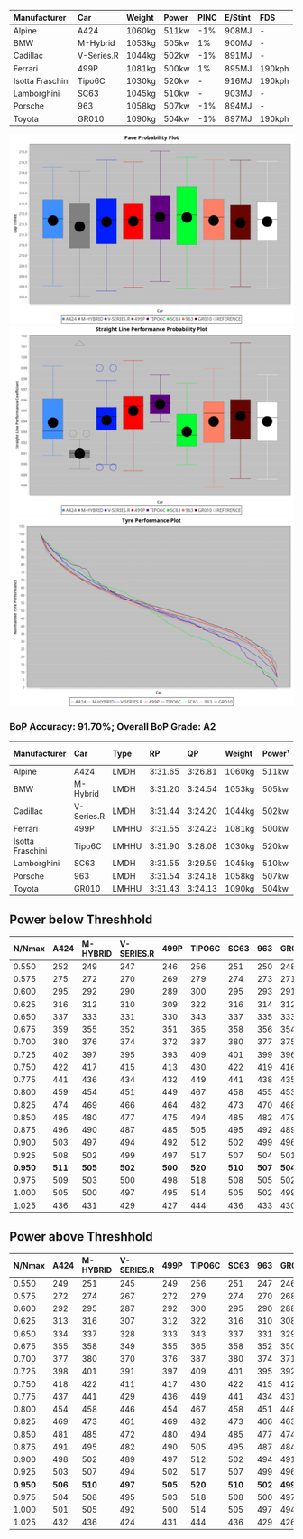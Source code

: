 | Manufacturer     | Car        | Weight | Power | PINC    | E/Stint | FDS     |
|:-|:-|:-|:-|:-|:-|:-|
| Alpine           | A424       | 1060kg | 511kw | -1%     | 908MJ   |    -    |
| BMW              | M-Hybrid   | 1053kg | 505kw | 1%      | 900MJ   |    -    |
| Cadillac         | V-Series.R | 1044kg | 502kw | -1%     | 891MJ   |    -    |
| Ferrari          | 499P       | 1081kg | 500kw | 1%      | 895MJ   | 190kph  |
| Isotta Fraschini | Tipo6C     | 1030kg | 520kw |    -    | 916MJ   | 190kph  |
| Lamborghini      | SC63       | 1045kg | 510kw |    -    | 903MJ   |    -    |
| Porsche          | 963        | 1058kg | 507kw | -1%     | 894MJ   |    -    |
| Toyota           | GR010      | 1090kg | 504kw | -1%     | 897MJ   | 190kph  |

![PACECHART](./IMG/ACOMETHOD.png)
![STRAIGHTLINEPERFORMANCECHART](./IMG/ACOMETHOD_sp.png)
![TYREPERFORMANCECHART](./IMG/ACOMETHOD_tw.png)

### BoP Accuracy: 91.70%; Overall BoP Grade: A2
| Manufacturer     | Car        | Type  | RP      | QP      | Weight | Power¹ | Threshhold | PINC    | Power² | E/Stint | AVG Vmax  | FDS     | RDLC | L/Stint | BOP-Grade | Model Accuracy | Model Points | Match%  |
|:-|:-|:-|:-|:-|:-|:-|:-|:-|:-|:-|:-|:-|:-|:-|:-|:-|:-|:-|
| Alpine           | A424       | LMDH  | 3:31.65 | 3:26.81 | 1060kg | 511kw  | 210.0kph   | -1%     | 506kw  |  908MJ  | 326.85kph |    -    | 1.00 | 12      | +C1       | 100.00%        | 642          | 75.13%  |
| BMW              | M-Hybrid   | LMDH  | 3:31.20 | 3:24.54 | 1053kg | 505kw  | 210.0kph   | 1%      | 510kw  |  900MJ  | 323.29kph |    -    | 1.02 | 12      | -A2       | 100.00%        | 1714         | 90.05%  |
| Cadillac         | V-Series.R | LMDH  | 3:31.44 | 3:24.20 | 1044kg | 502kw  | 210.0kph   | -1%     | 497kw  |  891MJ  | 326.56kph |    -    | 1.02 | 12      | ~A1       | 98.95%         | 2271         | 100.00% |
| Ferrari          | 499P       | LMHHU | 3:31.55 | 3:24.23 | 1081kg | 500kw  | 210.0kph   | 1%      | 505kw  |  895MJ  | 327.00kph | 190kph  | 1.02 | 12      | ~A1       | 99.93%         | 2718         | 99.88%  |
| Isotta Fraschini | Tipo6C     | LMHHU | 3:31.90 | 3:28.08 | 1030kg | 520kw  | 210.0kph   |    -    | 520kw  |  916MJ  | 332.96kph | 190kph  | 1.08 | 12      | +D1       | 92.36%         | 133          | 68.53%  |
| Lamborghini      | SC63       | LMDH  | 3:31.55 | 3:29.59 | 1045kg | 510kw  | 210.0kph   |    -    | 510kw  |  903MJ  | 326.43kph |    -    | 1.05 | 12      | ~A1       | 96.54%         | 418          | 100.00% |
| Porsche          | 963        | LMDH  | 3:31.54 | 3:24.18 | 1058kg | 507kw  | 210.0kph   | -1%     | 502kw  |  894MJ  | 326.67kph |    -    | 1.00 | 12      | ~A1       | 99.98%         | 6168         | 100.00% |
| Toyota           | GR010      | LMHHU | 3:31.43 | 3:24.13 | 1090kg | 504kw  | 210.0kph   | -1%     | 499kw  |  897MJ  | 325.39kph | 190kph  | 1.00 | 12      | ~A1       | 98.53%         | 3557         | 100.00% |

## Power below Threshhold
| N/Nmax    | A424    | M-HYBRID | V-SERIES.R | 499P    | TIPO6C  | SC63    | 963     | GR010   |
|:-|:-|:-|:-|:-|:-|:-|:-|:-|
|  0.550    |  252    |  249     |  247       |  246    |  256    |  251    |  250    |  248    |
|  0.575    |  275    |  272     |  270       |  269    |  279    |  274    |  273    |  271    |
|  0.600    |  295    |  292     |  290       |  289    |  300    |  295    |  293    |  291    |
|  0.625    |  316    |  312     |  310       |  309    |  322    |  316    |  314    |  312    |
|  0.650    |  337    |  333     |  331       |  330    |  343    |  337    |  335    |  333    |
|  0.675    |  359    |  355     |  352       |  351    |  365    |  358    |  356    |  354    |
|  0.700    |  380    |  376     |  374       |  372    |  387    |  380    |  377    |  375    |
|  0.725    |  402    |  397     |  395       |  393    |  409    |  401    |  399    |  396    |
|  0.750    |  422    |  417     |  415       |  413    |  430    |  422    |  419    |  416    |
|  0.775    |  441    |  436     |  434       |  432    |  449    |  441    |  438    |  435    |
|  0.800    |  459    |  454     |  451       |  449    |  467    |  458    |  455    |  453    |
|  0.825    |  474    |  469     |  466       |  464    |  482    |  473    |  470    |  468    |
|  0.850    |  485    |  480     |  477       |  475    |  494    |  485    |  482    |  479    |
|  0.875    |  496    |  490     |  487       |  485    |  505    |  495    |  492    |  489    |
|  0.900    |  503    |  497     |  494       |  492    |  512    |  502    |  499    |  496    |
|  0.925    |  508    |  502     |  499       |  497    |  517    |  507    |  504    |  501    |
| **0.950** | **511** | **505**  | **502**    | **500** | **520** | **510** | **507** | **504** |
|  0.975    |  509    |  503     |  500       |  498    |  518    |  508    |  505    |  502    |
|  1.000    |  505    |  500     |  497       |  495    |  514    |  505    |  502    |  499    |
|  1.025    |  436    |  431     |  429       |  427    |  444    |  436    |  433    |  430    |

## Power above Threshhold
| N/Nmax    | A424    | M-HYBRID | V-SERIES.R | 499P    | TIPO6C  | SC63    | 963     | GR010   |
|:-|:-|:-|:-|:-|:-|:-|:-|:-|
|  0.550    |  249    |  251     |  245       |  249    |  256    |  251    |  247    |  246    |
|  0.575    |  272    |  274     |  267       |  272    |  279    |  274    |  270    |  268    |
|  0.600    |  292    |  295     |  287       |  292    |  300    |  295    |  290    |  288    |
|  0.625    |  313    |  316     |  307       |  312    |  322    |  316    |  310    |  308    |
|  0.650    |  334    |  337     |  328       |  333    |  343    |  337    |  331    |  329    |
|  0.675    |  355    |  358     |  349       |  355    |  365    |  358    |  352    |  350    |
|  0.700    |  377    |  380     |  370       |  376    |  387    |  380    |  374    |  371    |
|  0.725    |  398    |  401     |  391       |  397    |  409    |  401    |  395    |  392    |
|  0.750    |  418    |  422     |  411       |  417    |  430    |  422    |  415    |  412    |
|  0.775    |  437    |  441     |  429       |  436    |  449    |  441    |  434    |  431    |
|  0.800    |  454    |  458     |  446       |  454    |  467    |  458    |  451    |  448    |
|  0.825    |  469    |  473     |  461       |  469    |  482    |  473    |  466    |  463    |
|  0.850    |  481    |  485     |  472       |  480    |  494    |  485    |  477    |  474    |
|  0.875    |  491    |  495     |  482       |  490    |  505    |  495    |  487    |  484    |
|  0.900    |  498    |  502     |  489       |  497    |  512    |  502    |  494    |  491    |
|  0.925    |  503    |  507     |  494       |  502    |  517    |  507    |  499    |  496    |
| **0.950** | **506** | **510**  | **497**    | **505** | **520** | **510** | **502** | **499** |
|  0.975    |  504    |  508     |  495       |  503    |  518    |  508    |  500    |  497    |
|  1.000    |  501    |  505     |  492       |  500    |  514    |  505    |  497    |  494    |
|  1.025    |  432    |  436     |  424       |  431    |  444    |  436    |  429    |  426    |
